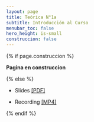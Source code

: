 ```yaml
---
layout: page
title: Teórica N°1a
subtitle: Introducción al Curso
menubar_toc: false
hero_height: is-small
construccion: false
---
```


{% if page.construccion %}

**Pagina en construccion**

{% else %}

- Slides [[PDF]](https://drive.google.com/file/d/1UwLhZsVo6o339nyhr7S1PjNW8hnCwecx/view?usp=sharing)

- Recording [[MP4]](https://drive.google.com/file/d/1689JGGgO4QUJi8ebNUCa6behR9O7W0na/view?usp=sharing)

{% endif %}
